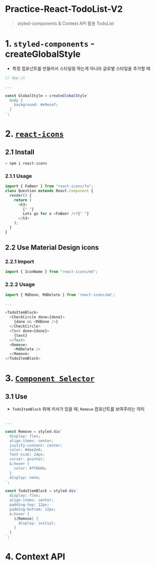 # Practice-React-TodoList-V2

> styled-components & Context API 활용 TodoList

# 1. `styled-components` - createGlobalStyle

- 특정 컴포넌트를 만들어서 스타일링 하는게 아니라 글로벌 스타일을 추가할 때

```javascript
// App.js

...

const GlobalStyle = createGlobalStyle`
  body {
    background: #e9ecef;
  }
`;
```

# 2. [`react-icons`](https://react-icons.github.io/react-icons/#/icons/md)

## 2.1 Install

```bash
> npm i react-icons
```

### 2.1.1 Usage

```javascript
import { FaBeer } from "react-icons/fa";
class Question extends React.Component {
  render() {
    return (
      <h3>
        {" "}
        Lets go for a <FaBeer />?{" "}
      </h3>
    );
  }
}
```

## 2.2 Use Material Design icons

### 2.2.1 Import

```javascript
import { IconName } from "react-icons/md";
```

### 2.2.2 Usage

```javascript
import { MdDone, MdDelete } from 'react-icons/md';

...

<TodoItemBlock>
  <CheckCircle done={done}>
    {done && <MdDone />}
  </CheckCircle>
  <Text done={done}>
    {text}
  </Text>
  <Remove>
    <MdDelete />
  </Remove>
</TodoItemBlock>
```

# 3. [`Component Selector`](https://styled-components.com/docs/advanced#referring-to-other-components)

## 3.1 Use

- `TodoItemBlock` 위에 커서가 있을 때, `Remove` 컴포넌트를 보여주라는 의미

```javascript

...

const Remove = styled.div`
  display: flex;
  align-items: center;
  justify-content: center;
  color: #dee2e6;
  font-size: 24px;
  cursor: pointer;
  &:hover {
    color: #ff6b6b;
  }
  display: none;
`;

const TodoItemBlock = styled.div`
  display: flex;
  align-items: center;
  padding-top: 12px;
  padding-bottom: 12px;
  &:hover {
    ${Remove} {
      display: initial;
    }
  }
`;
```

# 4. Context API

